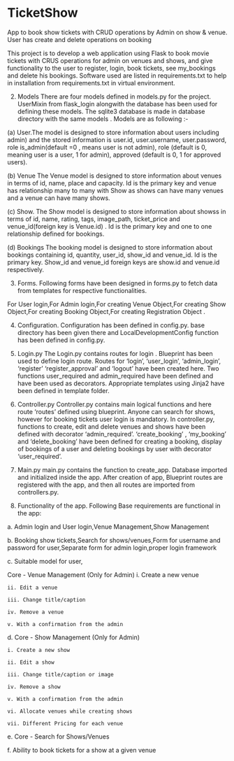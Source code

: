 # TicketShow

App to book show tickets with CRUD operations by Admin on show &amp; venue. User has create and delete operations on booking

This project is to develop a web application using Flask to book movie tickets with CRUS operations for admin on venues and shows, and give functionality to the user to register, login, book tickets, see my_bookings and delete his bookings. Software used are listed in requirements.txt to help in installation from requirements.txt in virtual environment. 

2. Models There are four models defined in models.py for the project. UserMixin from flask_login alongwith the database has been used for defining these models. The sqlite3 database is made in database directory with the same models . Models are as following :-

(a) User.The model is designed to store information about users including admin) and the stored information is user.id, user.username, user.password, role is_admin(default =0 , means user is not admin), role (default is 0, meaning user is a user, 1 for admin), approved (default is 0, 1 for approved users).

(b) Venue The Venue model is designed to store information about venues in terms of id, name, place and capacity. Id is the primary key and venue has relationship many to many with Show as shows can have many venues and a venue can have many shows.

(c) Show. The Show model is designed to store information about showss in terms of id, name, rating, tags, image_path, ticket_price and venue_id(foreign key is Venue.id) . Id is the primary key and one to one relationship defined for bookings.

(d) Bookings The booking model is designed to store information about bookings containing id, quantity, user_id, show_id and venue_id. Id is the primary key. Show_id and venue_id foreign keys are show.id and venue.id respectively.

3. Forms. Following forms have been designed in forms.py to fetch data from templates for respective functionalities.

For User login,For Admin login,For creating Venue Object,For creating Show Object,For creating Booking Object,For creating Registration Object .

4. Configuration. Configuration has been defined in config.py. base directory has been given there and LocalDevelopmentConfig function has been defined in config.py.

5. Login.py The Login.py contains routes for login . Blueprint has been used to define login route. Routes for ‘login’, ‘user_login’, ‘admin_login’, ‘register’ ‘register_approval’ and ‘logout’ have been created here. Two functions user_required and admin_required have been defined and have been used as decorators. Appropriate templates using Jinja2 have been defined in template folder.

6. Controller.py Controller.py contains main logical functions and here route ‘routes’ defined using blueprint. Anyone can search for shows, however for booking tickets user login is mandatory. In controller.py, functions to create, edit and delete venues and shows have been defined with decorator ‘admin_required’. ‘create_booking’ , ‘my_booking’ and ‘delete_booking’ have been defined for creating a booking, display of bookings of a user and deleting bookings by user with decorator ‘user_required’.

7. Main.py main.py contains the function to create_app. Database imported and initialized inside the app. After creation of app, Blueprint routes are registered with the app, and then all routes are imported from controllers.py.

8. Functionality of the app. Following Base requirements are functional in the app:

  a. Admin login and User login,Venue Management,Show Management
  
  b. Booking show tickets,Search for shows/venues,Form for username and password for user,Separate form for admin login,proper login framework
  
  c. Suitable model for user,

  Core - Venue Management (Only for Admin)
    i. Create a new venue
    
    ii. Edit a venue
    
    iii. Change title/caption
    
    iv. Remove a venue
    
    v. With a confirmation from the admin
    
d. Core - Show Management (Only for Admin)

    i. Create a new show
    
    ii. Edit a show
    
    iii. Change title/caption or image
    
    iv. Remove a show
    
    v. With a confirmation from the admin
    
    vi. Allocate venues while creating shows
    
    vii. Different Pricing for each venue
    
e. Core - Search for Shows/Venues

f. Ability to book tickets for a show at a given venue
